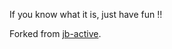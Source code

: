If you know what it is, just have fun !!

Forked from [jb-active](https://github.com/run-bigpig/jb-active).
